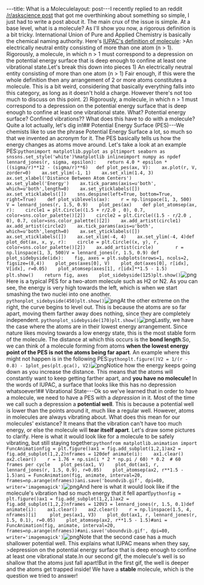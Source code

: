 ---title: What is a Moleculelayout: post---I recently replied to an reddit [/r/askscience post](https://www.reddit.com/r/askscience/comments/59frj2/could_someone_explain_what_this_iupac_definition/) that got me overthinking about something so simple, I just had to write a post about it. The main crux of the issue is simple. At a base level, what is a molecule? As I'll show you now, a rigorous definition is a bit tricky. International Union of Pure and Applied Chemistry is basically the chemical naming authority. Here's [IUPAC's definition of molecule](https://goldbook.iupac.org/M04002.html): >An electrically neutral entity consisting of more than one atom (n > 1). Rigorously, a molecule, in which  n > 1 must correspond to a depression on the potential energy surface that is deep enough to confine at least one vibrational state.Let's break this down into pieces    1) An electrically neutral entity consisting of more than one atom (n > 1)    Fair enough, if this were the whole definition then any arrangement of 2 or more atoms constitutes a molecule. This is a bit weird, considering that basically everything falls into this category, as long as it doesn't hold a charge. However there's not too much to discuss on this point.     2) Rigorously, a molecule, in which  n > 1 must correspond to a depression on the potential energy surface that is deep enough to confine at least one vibrational state.    What? Potential energy surface? Confined vibrations?? What does this have to do with a molecule? Quite a lot actually, let's dig in!## Potential Energy Surface (PES)---We chemists like to use the phrase Potential Energy Surface a lot, so much so that we invented an acronym for it. The PES basically tells us how the energy changes as atoms move around. Let's take a look at an example PES:```pythonimport matplotlib.pyplot as pltimport seaborn as snssns.set_style('white')%matplotlib inlineimport numpy as npdef lennard_jones(r, sigma, epsilon):    return 4.0 * epsilon * ((sigma/r)**12 - (sigma/r)**6)   def plot_pes(ax, V):    ax.plot(r, V, zorder=0)    ax.set_ylim(-1, 1)    ax.set_xlim(1.4, 3)    ax.set_xlabel('Distance Between Atom Centers')    ax.set_ylabel('Energy')    ax.tick_params(axis=u'both', which=u'both',length=0)    ax.set_yticklabels([])    ax.set_xticklabels([])    sns.despine(left=True, bottom=True, right=True)    def plot_viblevels(ax):    r = np.linspace(1, 3, 500)    V = lennard_jones(r, 1.5, 0.9)    plot_pes(ax)    def plot_atomsep(ax, r):    circle1 = plt.Circle((1.5 + r/2.0 , 0), 0.7, color=sns.color_palette()[2])    circle2 = plt.Circle((1.5 - r/2.0 , 0), 0.7, color=sns.color_palette()[2])    ax.add_artist(circle1)    ax.add_artist(circle2)    ax.tick_params(axis=u'both', which=u'both',length=0)    ax.set_yticklabels([])    ax.set_xticklabels([])    ax.set_xlim(-4, 4)    ax.set_ylim(-4, 4)def plot_dot(ax, x, y, r):    circle = plt.Circle((x, y), r, color=sns.color_palette()[2])    ax.add_artist(circle)        r = np.linspace(1, 3, 500)V = lennard_jones(r, 1.5, 0.9) def plot_sidebyside(idx):    fig, axes = plt.subplots(nrows=1, ncols=2, figsize=(8,4))    plot_pes(axes[0], V)    plot_dot(axes[0], r[idx], V[idx], r=0.05)    plot_atomsep(axes[1], r[idx]**1.5 - 1.5)    plt.show()    return fig, axes    plot_sidebyside(125)plt.show()```![png](/assets/2016-12-14-What-is-a-Molecule/output_1_0.png)Here is a typical PES for a two-atom molecule such as H2 or N2. As you can see, the energy is very high towards the left, which is when we start smashing the two nuclei into one another. ```pythonplot_sidebyside(450)plt.show()```![png](/assets/2016-12-14-What-is-a-Molecule/output_3_0.png)At the other extreme on the right, the curve begins to level out. This is because the atoms are so far apart, moving them farther away does nothing, since they are completely independent. ```pythonplot_sidebyside(170)plt.show()```![png](/assets/2016-12-14-What-is-a-Molecule/output_5_0.png)Lastly, we have the case where the atoms are in their lowest energy arrangement. Since nature likes moving towards a low energy state, this is the most stable form of the molecule. The distance at which this occurs is the **bond length**.So, we can think of a molecule forming from atoms **when the lowest energy point of the PES is not the atoms being far apart**. An example where this might not happen is in the following PES:```pythonplt.figure()V2 = 1/(r - 0.8) - 1plot_pes(plt.gca(), V2)```![png](/assets/2016-12-14-What-is-a-Molecule/output_7_0.png)Notice how the energy keeps going down as you increase the distance. This means that the atoms will constantly want to keep getting farther apart, and **you have no molecule!** In the words of IUPAC, a surface that looks like this has no depression whatsoever!## Vibrational State---Ok so we've learned that in order to have a molecule, we need to have a PES with a *depression* in it. Most of the time we call such a depression a **potential well**. This is because a potential well is lower than the points around it, much like a regular well. However, atoms in molecules are always vibrating about. What does this mean for our molecules' existance? It means that the vibration can't have too much energy, or else the molecule will **tear itself apart**. Let's draw some pictures to clarify. Here is what it would look like for a molecule to be safely vibrating, but still staying together:```pythonfrom matplotlib.animation import FuncAnimationfig = plt.figure()ax1 = fig.add_subplot(1,2,1)ax2 = fig.add_subplot(1,2,2)nframes = 120def animate(i):    ax1.clear()    ax2.clear()    r = 1.76 + np.sin(i * 2 * np.pi / 60) * 0.2  # 60 frames per cycle    plot_pes(ax1, V)    plot_dot(ax1, r, lennard_jones(r, 1.5, 0.9), r=0.05)    plot_atomsep(ax2, r**1.5 - 1.5)ani = FuncAnimation(fig, animate, interval=20, frames=np.arange(nframes))ani.save('boundvib.gif', dpi=80, writer='imagemagick')```![png](/assets/2016-12-14-What-is-a-Molecule/output_10_0.png)And here is what it would look like if the molecule's vibration had so much energy that it fell apart!```pythonfig = plt.figure()ax1 = fig.add_subplot(1,2,1)ax2 = fig.add_subplot(1,2,2)nframes = 120V3 = lennard_jones(r, 1.5, 0.1)def animate(i):    ax1.clear()    ax2.clear()    r = np.linspace(1.5, 4, nframes)[i]     plot_pes(ax1, V3)    plot_dot(ax1, r, lennard_jones(r, 1.5, 0.1), r=0.05)    plot_atomsep(ax2, r**1.5 - 1.5)#ani = FuncAnimation(fig, animate, interval=20, frames=np.arange(nframes))#ani.save('uboundvib.gif', dpi=80, writer='imagemagick')```![png](/assets/2016-12-14-What-is-a-Molecule/output_12_0.png)Note that the second case has a much shallower potential well. This explains what IUPAC means when they say, >depression on the potential energy surface that is deep enough to confine at least one vibrational state.In our second gif, the molecule's well is so shallow that the atoms just fall apart!But in the first gif, the well is deeper and the atoms get trapped inside! We have a **stable** molecule, which is the question we tried to answer!